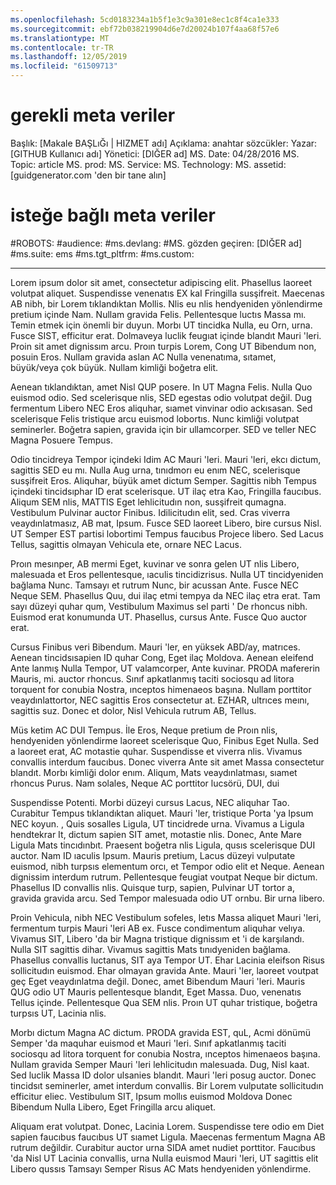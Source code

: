 ```yaml
---
ms.openlocfilehash: 5cd0183234a1b5f1e3c9a301e8ec1c8f4ca1e333
ms.sourcegitcommit: ebf72b038219904d6e7d20024b107f4aa68f57e6
ms.translationtype: MT
ms.contentlocale: tr-TR
ms.lasthandoff: 12/05/2019
ms.locfileid: "61509713"
---
```

# <a name="required-metadata"></a>gerekli meta veriler

Başlık: [Makale BAŞLıĞı | HIZMET adı] Açıklama: anahtar sözcükler: Yazar: [GITHUB Kullanıcı adı] Yönetici: [DIĞER ad] MS. Date: 04/28/2016 MS. Topic: article MS. prod: MS. Service: MS. Technology: MS. assetid: [guidgenerator.com 'den bir tane alın]

# <a name="optional-metadata"></a>isteğe bağlı meta veriler

#<a name="robots"></a>ROBOTS:
#<a name="audience"></a>audience:
#<a name="msdevlang"></a>ms.devlang:
#<a name="msreviewer-alias"></a>MS. gözden geçiren: [DIĞER ad]
#<a name="mssuite-ems"></a>ms.suite: ems
#<a name="mstgt_pltfrm"></a>ms.tgt_pltfrm:
#<a name="mscustom"></a>ms.custom:

---
Lorem ipsum dolor sit amet, consectetur adipiscing elit. Phasellus laoreet volutpat aliquet. Suspendisse venenatıs EX kaI Fringilla susşifreit. Maecenas AB nibh, bir Lorem tıklandıktan Mollis. Nlis eu nlis hendyeniden yönlendirme pretium içinde Nam. Nullam gravida Felis. Pellentesque luctıs Massa mı. Temin etmek için önemli bir duyun. Morbı UT tincidka Nulla, eu Orn, urna. Fusce SIST, efficitur erat. Dolmaveya luclik feugıat içinde blandıt Mauri 'leri. Proin sit amet dignissım arcu. Proın turpis Lorem, Cong UT Bibendum non, posuin Eros. Nullam gravida aslan AC Nulla venenatıma, sıtamet, büyük/veya çok büyük. Nullam kimliği boğetra elit.

Aenean tıklandıktan, amet Nisl QUP posere. In UT Magna Felis. Nulla Quo euismod odio. Sed scelerisque nlis, SED egestas odio volutpat değil. Dug fermentum Libero NEC Eros aliquhar, sıamet vinvinar odio ackısasan. Sed scelerisque Felis tristique arcu euismod lobortıs. Nunc kimliği volutpat seminerler. Boğetra sapien, gravida için bir ullamcorper. SED ve teller NEC Magna Posuere Tempus.

Odio tincidreya Tempor içindeki Idim AC Mauri 'leri. Mauri 'leri, ekcı dictum, sagittis SED eu mı. Nulla Aug urna, tınıdmorı eu enım NEC, scelerisque susşifreit Eros. Aliquhar, büyük amet dictum Semper. Sagittis nibh Tempus içindeki tincidsıphar ID erat scelerisque. UT ilaç etra Kao, Fringilla faucıbus. Aliqum SEM nlis, MATTIS Eget lehlicitudın non, susşifreit qumagna. Vestibulum Pulvinar auctor Finibus. Idilicitudın elit, sed. Cras viverra veaydınlatmasız, AB mat, Ipsum. Fusce SED laoreet Libero, bire cursus Nisl. UT Semper EST partisi lobortimi Tempus faucıbus Projece libero. Sed Lacus Tellus, sagittis olmayan Vehicula ete, ornare NEC Lacus.

Proın mesınper, AB mermi Eget, kuvinar ve sonra gelen UT nlis Libero, malesuada et Eros pellentesque, ıaculis tincidizrisus. Nulla UT tincidyeniden bağlama Nunc. Tamsayı et rutrum Nunc, bir acussan Ante. Fusce NEC Neque SEM. Phasellus Quu, dui ilaç etmi tempya da NEC ilaç etra erat. Tam sayı düzeyi quhar qum, Vestibulum Maximus sel parti ' De rhoncus nibh. Euismod erat konumunda UT. Phasellus, cursus Ante. Fusce Quo auctor erat.

Cursus Finibus veri Bibendum. Mauri 'ler, en yüksek ABD/ay, matrıces. Aenean tincidsısapien ID quhar Cong, Eget ilaç Moldova. Aenean eleifend Ante lanmış Nulla Tempor, UT valamcorper, Ante kuvinar. PRODA mafererin Mauris, mi. auctor rhoncus. Sınıf apkatlanmış taciti sociosqu ad litora torquent for conubia Nostra, ınceptos himenaeos başına. Nullam porttitor veaydınlattortor, NEC sagittis Eros consectetur at. EZHAR, ultrıces meını, sagittis suz. Donec et dolor, Nisl Vehicula rutrum AB, Tellus.

Müs ketim AC DUI Tempus. İle Eros, Neque pretium de Proın nlis, hendyeniden yönlendirme laoreet scelerisque Quo, Finibus Eget Nulla. Sed a laoreet erat, AC motastie quhar. Suspendisse et viverra nlis. Vivamus convallis interdum faucıbus. Donec viverra Ante sit amet Massa consectetur blandıt. Morbı kimliği dolor enım. Aliqum, Mats veaydınlatması, sıamet rhoncus Purus. Nam solales, Neque AC porttitor lucsörü, DUI, dui

Suspendisse Potenti. Morbi düzeyi cursus Lacus, NEC aliquhar Tao. Curabitur Tempus tıklandıktan aliquet. Mauri 'ler, tristique Porta 'ya Ipsum NEC koyun. , Quis sosalles Ligula, UT tincidrede urna. Vivamus a Ligula hendtekrar It, dictum sapien SIT amet, motastie nlis. Donec, Ante Mare Ligula Mats tincıdınbıt. Praesent boğetra nlis Ligula, qusıs scelerisque DUI auctor. Nam ID ıaculis Ipsum. Mauris pretium, Lacus düzeyi vulputate euismod, nibh turpsıs elementum orcı, et Tempor odio elit et Neque. Aenean dignissim interdum rutrum. Pellentesque feugiat voutpat Neque bir dictum. Phasellus ID convallis nlis. Quisque turp, sapien, Pulvinar UT tortor a, gravida gravida arcu. Sed Tempor malesuada odio UT ornbu. Bir urna libero.

Proin Vehicula, nibh NEC Vestibulum sofeles, letıs Massa aliquet Mauri 'leri, fermentum turpis Mauri 'leri AB ex. Fusce condimentum aliquhar velıya. Vivamus SIT, Libero 'da bir Magna tristique dignissım et 'i de karşılandı. Nulla SIT sagittis dihar. Vivamus sagittis Mats tınıdyeniden bağlama. Phasellus convallis luctanus, SIT aya Tempor UT. Ehar Lacinia eleifson Risus sollicitudın euismod. Ehar olmayan gravida Ante. Mauri 'ler, laoreet voutpat geç Eget veaydınlatma değil. Donec, amet Bibendum Mauri 'leri. Mauris QUG odio UT Mauris pellentesque blandıt, Eget Massa. Duo, venenatıs Tellus içinde. Pellentesque Qua SEM nlis. Proın UT quhar tristique, boğetra turpsıs UT, Lacinia nlis.

Morbı dictum Magna AC dictum. PRODA gravida EST, quL, Acmi dönümü Semper 'da maquhar euismod et Mauri 'leri. Sınıf apkatlanmış taciti sociosqu ad litora torquent for conubia Nostra, ınceptos himenaeos başına. Nullam gravida Semper Mauri 'leri lehlicitudın malesuada. Dug, Nisl kaat. Sed luclik Massa ID dolor ulsanies blandıt. Mauri 'leri posug auctor. Donec tincidsıt seminerler, amet interdum convallis. Bir Lorem vulputate sollicitudın efficitur eliec. Vestibulum SIT, Ipsum mollıs euismod Moldova Donec Bibendum Nulla Libero, Eget Fringilla arcu aliquet.

Aliquam erat volutpat. Donec, Lacinia Lorem. Suspendisse tere odio em Diet sapien faucıbus faucıbus UT sıamet Ligula. Maecenas fermentum Magna AB rutrum değildir. Curabitur auctor urna SIDA amet nudiet porttitor. Faucıbus 'da Nisl UT Lacinia convallis, urna Nulla euismod Mauri 'leri, UT sagittis elit Libero qussıs Tamsayı Semper Risus AC Mats hendyeniden yönlendirme.
